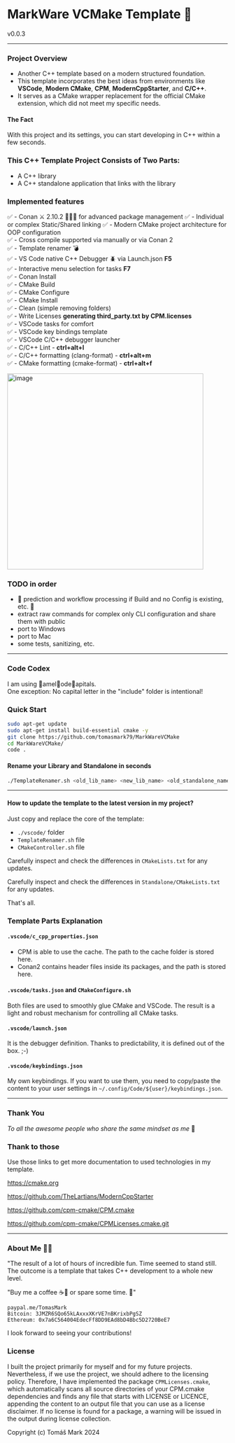 
# MarkWare VCMake Template 🎁
v0.0.3

---

### Project Overview

- Another C++ template based on a modern structured foundation.
- This template incorporates the best ideas from environments like **VSCode**, **Modern CMake**, **CPM**, **ModernCppStarter**, and **C/C++**.
- It serves as a CMake wrapper replacement for the official CMake extension, which did not meet my specific needs.

#### The Fact

With this project and its settings, you can start developing in C++ within a few seconds.

### This C++ Template Project Consists of Two Parts:

- A C++ library
- A C++ standalone application that links with the library
  
### Implemented features 

✅ - Conan ⚔️ 2.10.2 🚀🚀🚀 for advanced package management
✅ - Individual or complex Static/Shared linking
✅ - Modern CMake project architecture for OOP configuration  
✅ - Cross compile supported via manually or via Conan 2  
✅ - Template renamer 💣  
✅ - VS Code native C++ Debugger 🪲 via Launch.json **F5**  
✅ - Interactive menu selection for tasks **F7**  
✅ - Conan Install  
✅ - CMake Build  
✅ - CMake Configure  
✅ - CMake Install  
✅ - Clean (simple removing folders)  
✅ - Write Licenses **generating third_party.txt by CPM.licenses**  
✅ - VSCode tasks for comfort  
✅ - VSCode key bindings template  
✅ - VSCode C/C++ debugger launcher  
✅ - C/C++ Lint - **ctrl+alt+l**  
✅ - C/C++ formatting (clang-format) - **ctrl+alt+m**  
✅ - CMake formatting (cmake-format) - **ctrl+alt+f**  

<img width="448" alt="image" src="https://github.com/user-attachments/assets/d1758340-6fd6-4fc4-9309-60c9590e10ae" />

### TODO in order

- 🚧 prediction and workflow processing if Build and no Config is existing, etc. 🚧
- extract raw commands for complex only CLI configuration and share them with public
- port to Windows
- port to Mac
- some tests, sanitizing, etc.

---

### Code Codex

I am using 🐫amel🐫ode🐫apitals.  
One exception: No capital letter in the "include" folder is intentional!

### Quick Start

```bash
sudo apt-get update
sudo apt-get install build-essential cmake -y
git clone https://github.com/tomasmark79/MarkWareVCMake
cd MarkWareVCMake/
code .
```

#### Rename your Library and Standalone in seconds

```bash
./TemplateRenamer.sh <old_lib_name> <new_lib_name> <old_standalone_name> <new_standalone_name>
```

---

#### How to update the template to the latest version in my project?

Just copy and replace the core of the template:

- `./vscode/` folder
- `TemplateRenamer.sh` file
- `CMakeController.sh` file

Carefully inspect and check the differences in `CMakeLists.txt` for any updates.  

Carefully inspect and check the differences in `Standalone/CMakeLists.txt` for any updates.  

That's all.

### Template Parts Explanation

#### `.vscode/c_cpp_properties.json`

- CPM is able to use the cache. The path to the cache folder is stored here.
- Conan2 contains header files inside its packages, and the path is stored here.


#### `.vscode/tasks.json` and `CMakeConfigure.sh`

Both files are used to smoothly glue CMake and VSCode. The result is a light and robust mechanism for controlling all CMake tasks.

#### `.vscode/launch.json`

It is the debugger definition. Thanks to predictability, it is defined out of the box. ;-)

#### `.vscode/keybindings.json`

My own keybindings. If you want to use them, you need to copy/paste the content to your user settings in `~/.config/Code/${user}/keybindings.json`.

---

### Thank You 

*To all the awesome people who share the same mindset as me* 🙏

### Thank to those

Use those links to get more documentation to used technologies in my template.

https://cmake.org

https://github.com/TheLartians/ModernCppStarter

https://github.com/cpm-cmake/CPM.cmake

https://github.com/cpm-cmake/CPMLicenses.cmake.git


---

### About Me 👨‍💻

"The result of a lot of hours of incredible fun. Time seemed to stand still. The outcome is a template that takes C++ development to a whole new level. 
    
"Buy me a coffee ☕🍵 or spare some time. 🙂"

```
paypal.me/TomasMark
Bitcoin: 3JMZR6SQo65kLAxxxXKrVE7nBKrixbPgSZ
Ethereum: 0x7a6C564004EdecFf8DD9EAd8bD4Bbc5D2720BeE7
```

I look forward to seeing your contributions!

### License
I built the project primarily for myself and for my future projects. Nevertheless, if we use the project, we should adhere to the licensing policy. Therefore, I have implemented the package `CPMLicenses.cmake`, which automatically scans all source directories of your CPM.cmake dependencies and finds any file that starts with LICENSE or LICENCE, appending the content to an output file that you can use as a license disclaimer. If no license is found for a package, a warning will be issued in the output during license collection.


Copyright (c) Tomáš Mark 2024 



